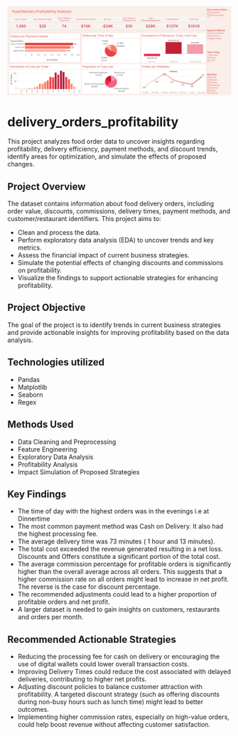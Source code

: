 ![Dashboard](orders_db.png)


# delivery_orders_profitability
This project analyzes food order data to uncover insights regarding profitability, delivery efficiency, payment methods, and discount trends, identify areas for optimization, and simulate the effects of proposed changes.

## Project Overview
The dataset contains information about food delivery orders, including order value, discounts, commissions, delivery times, payment methods, and customer/restaurant identifiers. This project aims to:
- Clean and process the data.
- Perform exploratory data analysis (EDA) to uncover trends and key metrics.
- Assess the financial impact of current business strategies.
- Simulate the potential effects of changing discounts and commissions on profitability.
- Visualize the findings to support actionable strategies for enhancing profitability.

## Project Objective
The goal of the project is to identify trends in current business strategies and provide actionable insights for improving profitability based on the data analysis.

## Technologies utilized
- Pandas
- Matplotlib
- Seaborn
- Regex

## Methods Used
- Data Cleaning and Preprocessing
- Feature Engineering
- Exploratory Data Analysis
- Profitability Analysis
- Impact Simulation of Proposed Strategies
  
## Key Findings
- The time of day with the highest orders was in the evenings i.e at Dinnertime
- The most common payment method was Cash on Delivery. It also had the highest processing fee.
- The average delivery time was 73 minutes ( 1 hour and 13 minutes).
- The total cost exceeded the revenue generated resulting in a net loss. Discounts and Offers constitute a significant portion of the total cost.
- The average commission percentage for profitable orders is significantly higher than the overall average across all orders. This suggests that a higher commission rate on all orders might lead to increase in net profit. The reverse is the case for discount percentage.
- The recommended adjustments could lead to a higher proportion of profitable orders and net profit.
- A larger dataset is needed to gain insights on customers, restaurants and orders per month.

## Recommended Actionable Strategies
- Reducing the processing fee for cash on delivery or encouraging the use of digital wallets could lower overall transaction costs.
- Improving Delivery Times could reduce the cost associated with delayed deliveries, contributing to higher net profits.
- Adjusting discount policies to balance customer attraction with profitability. A targeted discount strategy (such as offering discounts during non-busy hours such as lunch time) might lead to better outcomes.
- Implementing higher commission rates, especially on high-value orders, could help boost revenue without affecting customer satisfaction.
